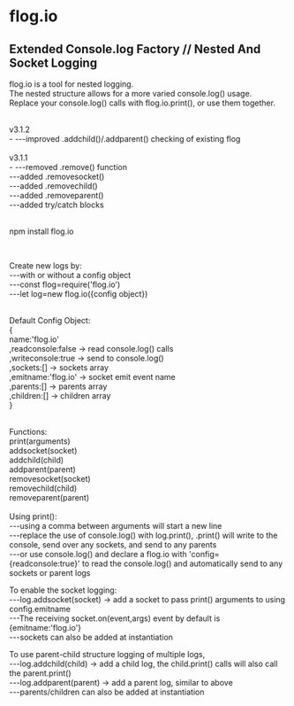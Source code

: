 # flog.io
Extended Console.log Factory // Nested And Socket Logging<br/>
-
flog.io is a tool for nested logging.<br/>
The nested structure allows for a more varied console.log() usage.<br/>
Replace your console.log() calls with flog.io.print(), or use them together.<br/>

<br/>
v3.1.2<br/>
-
---improved .addchild()/.addparent() checking of existing flog<br/>

<br/>
v3.1.1<br/>
-
---removed .remove() function<br/>
---added .removesocket()<br/>
---added .removechild()<br/>
---added .removeparent()<br/>
---added try/catch blocks<br/>


<br/>

npm install flog.io

<br/>

Create new logs by:<br/>
---with or without a config object<br/>
---const flog=require('flog.io')<br/>
---let log=new flog.io({config object})<br/>
<br/>

Default Config Object:<br/>
{<br/>
name:'flog.io'<br/>
,readconsole:false   -> read console.log() calls<br/>
,writeconsole:true   -> send to console.log()<br/>
,sockets:[]   -> sockets array<br/>
,emitname:'flog.io'   -> socket emit event name<br/>
,parents:[]   -> parents array<br/>
,children:[]   -> children array<br/>
}<br/>
<br/>

Functions:<br/>
print(arguments)<br/>
addsocket(socket)<br/>
addchild(child)<br/>
addparent(parent)<br/>
removesocket(socket)<br/>
removechild(child)<br/>
removeparent(parent)<br/>
<br/>
Using print():<br/>
---using a comma between arguments will start a new line<br/>
---replace the use of console.log() with log.print(), .print() will write to the console, send over any sockets, and send to any parents<br/>
---or use console.log() and declare a flog.io with 'config={readconsole:true}' to read the console.log() and automatically send to any sockets or parent logs<br/>

To enable the socket logging:<br/>
---log.addsocket(socket) -> add a socket to pass print() arguments to using config.emitname<br/>
---The receiving socket.on(event,args) event by default is {emitname:'flog.io'}<br/>
---sockets can also be added at instantiation<br/>

To use parent-child structure logging of multiple logs,<br/>
---log.addchild(child) -> add a child log, the child.print() calls will also call the parent.print()<br/>
---log.addparent(parent) -> add a parent log, similar to above<br/>
---parents/children can also be added at instantiation<br/>
